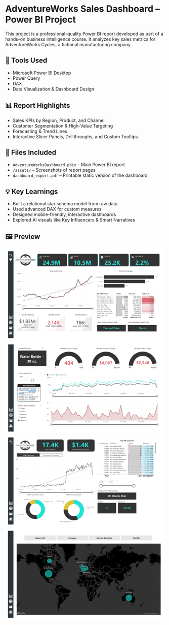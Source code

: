 # AdventureWorks Sales Dashboard – Power BI Project

This project is a professional-quality Power BI report developed as part of a hands-on business intelligence course. It analyzes key sales metrics for AdventureWorks Cycles, a fictional manufacturing company.

## 🧰 Tools Used
- Microsoft Power BI Desktop
- Power Query
- DAX
- Data Visualization & Dashboard Design

## 📊 Report Highlights
- Sales KPIs by Region, Product, and Channel
- Customer Segmentation & High-Value Targeting
- Forecasting & Trend Lines
- Interactive Slicer Panels, Drillthroughs, and Custom Tooltips

## 📁 Files Included
- `AdventureWorksDashboard.pbix` – Main Power BI report
- `/assets/` – Screenshots of report pages
- `dashboard_export.pdf` – Printable static version of the dashboard

## 💡 Key Learnings
- Built a relational star schema model from raw data
- Used advanced DAX for custom measures
- Designed mobile-friendly, interactive dashboards
- Explored AI visuals like Key Influencers & Smart Narratives

## 🖼️ Preview

![Dashboard preview](images/Exec-Dashboard.png)
![Product Details preview](images/Product-Details.png)
![Map preview](images/Customer-Details.png)
![Customer Details preview](images/Map.png)


